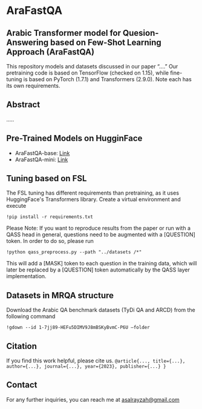 # AraFastQA


## Arabic Transformer model for Quesion-Answering based on Few-Shot Learning Approach (AraFastQA)
This repository models and datasets discussed in our paper “….”
Our pretraining code is based on TensorFlow (checked on 1.15), while fine-tuning is based on PyTorch (1.7.1) and Transformers (2.9.0). Note each has its own requirements.

## Abstract
…..

## Pre-Trained Models on HugginFace
- AraFastQA-base: [Link](https://huggingface.co/Asmaa-Alrayzah/AraFastQA-base)
- AraFastQA-mini: [Link](https://huggingface.co/Asmaa-Alrayzah/AraFastQA-mini)


## Tuning based on FSL
The FSL tuning has different requirements than pretraining, as it uses HuggingFace's Transformers library. Create a virtual environment and execute

`!pip install -r requirements.txt`

Please Note: If you want to reproduce results from the paper or run with a QASS head in general, questions need to be augmented with a [QUESTION] token. In order to do so, please run

`!python qass_preprocess.py --path "../datasets /*"`

This will add a [MASK] token to each question in the training data, which will later be replaced by a [QUESTION] token automatically by the QASS layer implementation.

## Datasets in MRQA structure
Download the Arabic QA benchmark datasets (TyDi QA and ARCD) from the following command

`!gdown --id 1-7jj89-HEFu5DIMV9J8mBSKyBvmC-P6U –folder`

## Citation
If you find this work helpful, please cite us.
`@article{...,
title={...},
author={...},
journal={...},
year={2023},
publisher={...}
}`

## Contact
For any further inquiries, you can reach me at asalrayzah@gmail.com 
